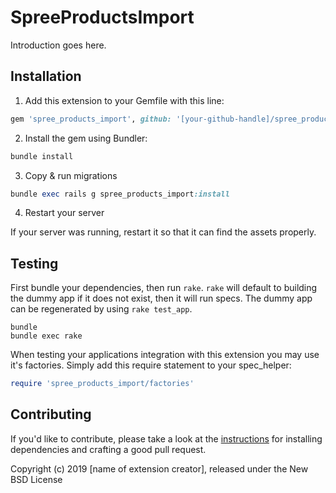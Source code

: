 SpreeProductsImport
===================

Introduction goes here.

## Installation

1. Add this extension to your Gemfile with this line:
  ```ruby
  gem 'spree_products_import', github: '[your-github-handle]/spree_products_import'
  ```

2. Install the gem using Bundler:
  ```ruby
  bundle install
  ```

3. Copy & run migrations
  ```ruby
  bundle exec rails g spree_products_import:install
  ```

4. Restart your server

  If your server was running, restart it so that it can find the assets properly.

## Testing

First bundle your dependencies, then run `rake`. `rake` will default to building the dummy app if it does not exist, then it will run specs. The dummy app can be regenerated by using `rake test_app`.

```shell
bundle
bundle exec rake
```

When testing your applications integration with this extension you may use it's factories.
Simply add this require statement to your spec_helper:

```ruby
require 'spree_products_import/factories'
```


## Contributing

If you'd like to contribute, please take a look at the
[instructions](CONTRIBUTING.md) for installing dependencies and crafting a good
pull request.

Copyright (c) 2019 [name of extension creator], released under the New BSD License
